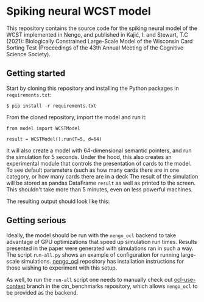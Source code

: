 # Spiking neural WCST model

This repository contains the source code for the spiking neural model of the WCST implemented in Nengo, and published in Kajić, I. and Stewart, T.C (2021): Biologically Constrained Large-Scale Model of the Wisconsin Card Sorting Test (Proceedings of the 43th Annual Meeting of the Cognitive Science Society).

## Getting started

Start by cloning this repository and installing the Python packages in `requirements.txt`:

```
$ pip install -r requirements.txt
```

From the cloned repository, import the model and run it: 

```
from model import WCSTModel

result = WCSTModel().run(T=5, d=64)
```

It will also create a model with 64-dimensional semantic pointers, and run the simulation for 5 seconds. 
Under the hood, this also creates an experimental module that controls the presentation of cards to the model. To see default parameters (such as how many cards there are in one category, or how many cards there are in a deck 
The result of the simulation will be stored as pandas DataFrame `result` as well as printed to the screen. This shouldn't take more than 5 minutes, even on less powerful machines.

The resulting output should look like this:



## Getting serious


Ideally, the model should be run with the `nengo_ocl` backend to take advantage of GPU optimizations that speed up simulation run times. Results presented in the paper were generated with simulations ran in such a way. The script `run-all.py` shows an example of configuration for running large-scale simulations. [nengo_ocl](https://github.com/nengo-labs/nengo-ocl) repository has installation instructions for those wishing to experiment with this setup.

As well, to run the `run-all` script one needs to manually check out [ocl-use-context](https://github.com/ctn-waterloo/ctn_benchmarks/tree/ocl-use-context) branch in the ctn_benchmarks repository, which allows `nengo_ocl` to be provided as the backend.

